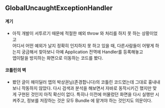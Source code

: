 ## GlobalUncaughtExceptionHandler

#### 계기    
- 아직 개발이 서투르기 때문에 적절한 예외 throw 와 처리를 하지 못 하는 상황이었고    
어디서 어떤 예외가 날지 정확히 인지하지 못 하고 있을 때,
다른사람들이 어떻게 하는지 궁금해서 찾아보니 아예 Application 전역에 Handler를 등록해놓고    
앱이탈을 방지하는 화면으로 이동하는 코드를 봤다.   

#### 코틀린의 벽
- 봤던 글이 헤이딜러 앱의 박상권님(존경합니다)의 코틀린 코드였는데 그대로 흉내내보니 작동하지 않았다.
다시 검색과 분석을 해보면서 자바로 동작시키긴 했지만 맞게 구현된 것인지 아직 확신이 없다.
특히나 이전에 머물렀던 화면을 다시 실행만 시켜주고, 정보를 저장하는 것은 모두 Bundle 에 맡겨야 하는 것인지도 의문이다.

